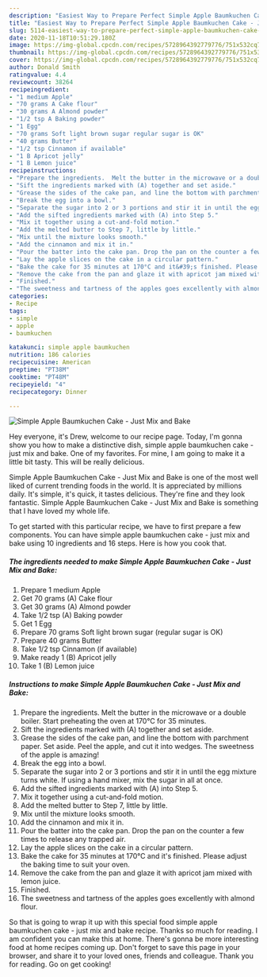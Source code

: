 ```yaml
---
description: "Easiest Way to Prepare Perfect Simple Apple Baumkuchen Cake - Just Mix and Bake"
title: "Easiest Way to Prepare Perfect Simple Apple Baumkuchen Cake - Just Mix and Bake"
slug: 5114-easiest-way-to-prepare-perfect-simple-apple-baumkuchen-cake-just-mix-and-bake
date: 2020-11-18T10:51:29.180Z
image: https://img-global.cpcdn.com/recipes/5728964392779776/751x532cq70/simple-apple-baumkuchen-cake-just-mix-and-bake-recipe-main-photo.jpg
thumbnail: https://img-global.cpcdn.com/recipes/5728964392779776/751x532cq70/simple-apple-baumkuchen-cake-just-mix-and-bake-recipe-main-photo.jpg
cover: https://img-global.cpcdn.com/recipes/5728964392779776/751x532cq70/simple-apple-baumkuchen-cake-just-mix-and-bake-recipe-main-photo.jpg
author: Donald Smith
ratingvalue: 4.4
reviewcount: 38264
recipeingredient:
- "1 medium Apple"
- "70 grams A Cake flour"
- "30 grams A Almond powder"
- "1/2 tsp A Baking powder"
- "1 Egg"
- "70 grams Soft light brown sugar regular sugar is OK"
- "40 grams Butter"
- "1/2 tsp Cinnamon if available"
- "1 B Apricot jelly"
- "1 B Lemon juice"
recipeinstructions:
- "Prepare the ingredients.  Melt the butter in the microwave or a double boiler.  Start preheating the oven at 170°C for 35 minutes."
- "Sift the ingredients marked with (A) together and set aside."
- "Grease the sides of the cake pan, and line the bottom with parchment paper. Set aside.  Peel the apple, and cut it into wedges. The sweetness of the apple is amazing!"
- "Break the egg into a bowl."
- "Separate the sugar into 2 or 3 portions and stir it in until the egg mixture turns white. If using a hand mixer, mix the sugar in all at once."
- "Add the sifted ingredients marked with (A) into Step 5."
- "Mix it together using a cut-and-fold motion."
- "Add the melted butter to Step 7, little by little."
- "Mix until the mixture looks smooth."
- "Add the cinnamon and mix it in."
- "Pour the batter into the cake pan. Drop the pan on the counter a few times to release any trapped air."
- "Lay the apple slices on the cake in a circular pattern."
- "Bake the cake for 35 minutes at 170°C and it&#39;s finished. Please adjust the baking time to suit your oven."
- "Remove the cake from the pan and glaze it with apricot jam mixed with lemon juice."
- "Finished."
- "The sweetness and tartness of the apples goes excellently with almond flour."
categories:
- Recipe
tags:
- simple
- apple
- baumkuchen

katakunci: simple apple baumkuchen 
nutrition: 186 calories
recipecuisine: American
preptime: "PT38M"
cooktime: "PT48M"
recipeyield: "4"
recipecategory: Dinner

---
```



![Simple Apple Baumkuchen Cake - Just Mix and Bake](https://img-global.cpcdn.com/recipes/5728964392779776/751x532cq70/simple-apple-baumkuchen-cake-just-mix-and-bake-recipe-main-photo.jpg)

Hey everyone, it's Drew, welcome to our recipe page. Today, I'm gonna show you how to make a distinctive dish, simple apple baumkuchen cake - just mix and bake. One of my favorites. For mine, I am going to make it a little bit tasty. This will be really delicious.



Simple Apple Baumkuchen Cake - Just Mix and Bake is one of the most well liked of current trending foods in the world. It is appreciated by millions daily. It's simple, it's quick, it tastes delicious. They're fine and they look fantastic. Simple Apple Baumkuchen Cake - Just Mix and Bake is something that I have loved my whole life.


To get started with this particular recipe, we have to first prepare a few components. You can have simple apple baumkuchen cake - just mix and bake using 10 ingredients and 16 steps. Here is how you cook that.

<!--inarticleads1-->

##### The ingredients needed to make Simple Apple Baumkuchen Cake - Just Mix and Bake:

1. Prepare 1 medium Apple
1. Get 70 grams (A) Cake flour
1. Get 30 grams (A) Almond powder
1. Take 1/2 tsp (A) Baking powder
1. Get 1 Egg
1. Prepare 70 grams Soft light brown sugar (regular sugar is OK)
1. Prepare 40 grams Butter
1. Take 1/2 tsp Cinnamon (if available)
1. Make ready 1 (B) Apricot jelly
1. Take 1 (B) Lemon juice




<!--inarticleads2-->

##### Instructions to make Simple Apple Baumkuchen Cake - Just Mix and Bake:

1. Prepare the ingredients.  Melt the butter in the microwave or a double boiler.  Start preheating the oven at 170°C for 35 minutes.
1. Sift the ingredients marked with (A) together and set aside.
1. Grease the sides of the cake pan, and line the bottom with parchment paper. Set aside.  Peel the apple, and cut it into wedges. The sweetness of the apple is amazing!
1. Break the egg into a bowl.
1. Separate the sugar into 2 or 3 portions and stir it in until the egg mixture turns white. If using a hand mixer, mix the sugar in all at once.
1. Add the sifted ingredients marked with (A) into Step 5.
1. Mix it together using a cut-and-fold motion.
1. Add the melted butter to Step 7, little by little.
1. Mix until the mixture looks smooth.
1. Add the cinnamon and mix it in.
1. Pour the batter into the cake pan. Drop the pan on the counter a few times to release any trapped air.
1. Lay the apple slices on the cake in a circular pattern.
1. Bake the cake for 35 minutes at 170°C and it&#39;s finished. Please adjust the baking time to suit your oven.
1. Remove the cake from the pan and glaze it with apricot jam mixed with lemon juice.
1. Finished.
1. The sweetness and tartness of the apples goes excellently with almond flour.




So that is going to wrap it up with this special food simple apple baumkuchen cake - just mix and bake recipe. Thanks so much for reading. I am confident you can make this at home. There's gonna be more interesting food at home recipes coming up. Don't forget to save this page in your browser, and share it to your loved ones, friends and colleague. Thank you for reading. Go on get cooking!
